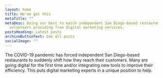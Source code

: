 ```yaml
---
layout: home
title: We've got this
metaTitle: ""
metaDesc: Doing our best to match independent San Diego-based restaurants with
  volunteers providing free digital marketing services.
postsHeading: Latest posts
archiveButtonText: See all posts
socialImage: ""
---
```

The COVID-19 pandemic has forced independent San Diego-based restaurants to suddenly shift how they reach their customers. Many are going digital for the first time and/or integrating new tools to improve their efficiency. This puts digital marketing experts in a unique position to help.